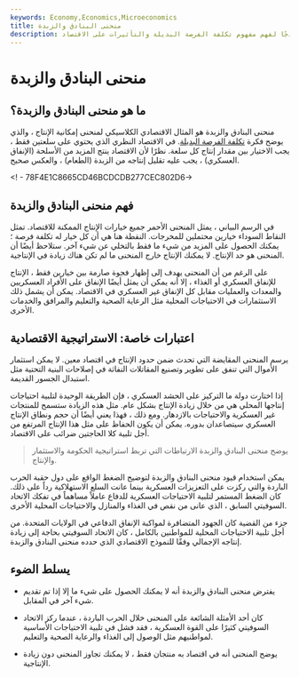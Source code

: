 ```yaml
---
keywords: Economy,Economics,Microeconomics
title: منحنى البنادق والزبدة
description: يعد منحنى البنادق والزبدة نموذجًا لفهم مفهوم تكلفة الفرصة البديلة والتأثيرات على الاقتصاد.
---
```


# منحنى البنادق والزبدة
## ما هو منحنى البنادق والزبدة؟

منحنى البنادق والزبدة هو المثال الاقتصادي الكلاسيكي لمنحنى إمكانية الإنتاج ، والذي يوضح فكرة [تكلفة الفرصة البديلة](/opportunitycost). في الاقتصاد النظري الذي يحتوي على سلعتين فقط ، يجب الاختيار بين مقدار إنتاج كل سلعة. نظرًا لأن الاقتصاد ينتج المزيد من الأسلحة (الإنفاق العسكري) ، يجب عليه تقليل إنتاجه من الزبدة (الطعام) ، والعكس صحيح.

<! - 78F4E1C8665CD46BCDCDB277CEC802D6->

## فهم منحنى البنادق والزبدة

في الرسم البياني ، يمثل المنحنى الأحمر جميع خيارات الإنتاج الممكنة للاقتصاد. تمثل النقاط السوداء خيارين محتملين للمخرجات. النقطة هنا هي أن كل خيار له تكلفة فرصة ؛ يمكنك الحصول على المزيد من شيء ما فقط بالتخلي عن شيء آخر. ستلاحظ أيضًا أن المنحنى هو حد الإنتاج. لا يمكنك الإنتاج خارج المنحنى ما لم تكن هناك زيادة في الإنتاجية.

على الرغم من أن المنحنى يهدف إلى إظهار فجوة صارمة بين خيارين فقط ، الإنتاج للإنفاق العسكري أو الغذاء ، إلا أنه يمكن أن يمثل أيضًا الإنفاق على الأفراد العسكريين والمعدات والعمليات مقابل كل الإنفاق غير العسكري في الاقتصاد. يمكن أن يشمل ذلك الاستثمارات في الاحتياجات المحلية مثل الرعاية الصحية والتعليم والمرافق والخدمات الأخرى.

## اعتبارات خاصة: الاستراتيجية الاقتصادية

يرسم المنحنى المقايضة التي تحدث ضمن حدود الإنتاج في اقتصاد معين. لا يمكن استثمار الأموال التي تنفق على تطوير وتصنيع المقاتلات النفاثة في إصلاحات البنية التحتية مثل استبدال الجسور القديمة.

إذا اختارت دولة ما التركيز على الحشد العسكري ، فإن الطريقة الوحيدة لتلبية احتياجات إنتاجها المحلي هي من خلال زيادة الإنتاج بشكل عام. مثل هذه الزيادة ستسمح للمنتجات غير العسكرية والاحتياجات بالازدهار. ومع ذلك ، فهذا يعني أيضًا أن حجم ونطاق الإنتاج العسكري سيتصاعدان بدوره. يمكن أن يكون الحفاظ على مثل هذا الإنتاج المرتفع من أجل تلبية كلا الحاجتين ضرائب على الاقتصاد.

> يوضح منحنى البنادق والزبدة الارتباطات التي تربط استراتيجية الحكومة والاستثمار والإنتاج.

>

يمكن استخدام قيود منحنى البنادق والزبدة لتوضيح الضغط الواقع على دول حقبة الحرب الباردة والتي ركزت على التعزيزات العسكرية بينما عانت السلع الاستهلاكية رداً على ذلك. كان الضغط المستمر لتلبية الاحتياجات العسكرية للدفاع عاملاً مساهماً في تفكك الاتحاد السوفيتي السابق ، الذي عانى من نقص في الغذاء والمنازل والاحتياجات المحلية الأخرى.

جزء من القضية كان الجهود المتضافرة لمواكبة الإنفاق الدفاعي في الولايات المتحدة. من أجل تلبية الاحتياجات المحلية للمواطنين بالكامل ، كان الاتحاد السوفيتي بحاجة إلى زيادة إنتاجه الإجمالي وفقًا للنموذج الاقتصادي الذي حدده منحنى البنادق والزبدة.

## يسلط الضوء

- يفترض منحنى البنادق والزبدة أنه لا يمكنك الحصول على شيء ما إلا إذا تم تقديم شيء آخر في المقابل.

- كان أحد الأمثلة الشائعة على المنحنى خلال الحرب الباردة ، عندما ركز الاتحاد السوفيتي كثيرًا على القوة العسكرية ، فقد فشل في تلبية الاحتياجات الأساسية لمواطنيهم مثل الوصول إلى الغذاء والرعاية الصحية والتعليم.

- يوضح المنحنى أنه في اقتصاد به منتجان فقط ، لا يمكنك تجاوز المنحنى دون زيادة الإنتاجية.

